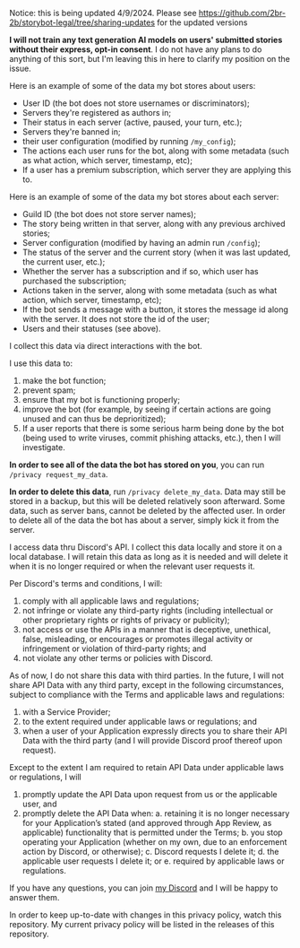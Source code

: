 Notice: this is being updated 4/9/2024. Please see https://github.com/2br-2b/storybot-legal/tree/sharing-updates for the updated versions

**I will not train any text generation AI models on users' submitted stories without their express, opt-in consent**. I do not have any plans to do anything of this sort, but I'm leaving this in here to clarify my position on the issue.

Here is an example of some of the data my bot stores about users:
- User ID (the bot does not store usernames or discriminators);
- Servers they're registered as authors in;
- Their status in each server (active, paused, your turn, etc.);
- Servers they're banned in;
- their user configuration (modified by running `/my_config`);
- The actions each user runs for the bot, along with some metadata (such as what action, which server, timestamp, etc);
- If a user has a premium subscription, which server they are applying this to.

Here is an example of some of the data my bot stores about each server:
- Guild ID (the bot does not store server names);
- The story being written in that server, along with any previous archived stories;
- Server configuration (modified by having an admin run `/config`);
- The status of the server and the current story (when it was last updated, the current user, etc.);
- Whether the server has a subscription and if so, which user has purchased the subscription;
- Actions taken in the server, along with some metadata (such as what action, which server, timestamp, etc);
- If the bot sends a message with a button, it stores the message id along with the server. It does not store the id of the user;
- Users and their statuses (see above).

I collect this data via direct interactions with the bot.

I use this data to:
1. make the bot function;
2. prevent spam;
3. ensure that my bot is functioning properly;
4. improve the bot (for example, by seeing if certain actions are going unused and can thus be deprioritized);
5. If a user reports that there is some serious harm being done by the bot (being used to write viruses, commit phishing attacks, etc.), then I will investigate.

**In order to see all of the data the bot has stored on you**, you can run `/privacy request_my_data`.

**In order to delete this data**, run `/privacy delete_my_data`. Data may still be stored in a backup, but this will be deleted relatively soon afterward. Some data, such as server bans, cannot be deleted by the affected user. In order to delete all of the data the bot has about a server, simply kick it from the server.

I access data thru Discord's API. I collect this data locally and store it on a local database. I will retain this data as long as it is needed and will delete it when it is no longer required or when the relevant user requests it.

Per Discord's terms and conditions, I will:
1. comply with all applicable laws and regulations;
2. not infringe or violate any third-party rights (including intellectual or other proprietary rights or rights of privacy or publicity);
3. not access or use the APIs in a manner that is deceptive, unethical, false, misleading, or encourages or promotes illegal activity or infringement or violation of third-party rights; and 
4. not violate any other terms or policies with Discord.

As of now, I do not share this data with third parties. In the future, I will not share API Data with any third party, except in the following circumstances, subject to compliance with the Terms and applicable laws and regulations:
1. with a Service Provider;
2. to the extent required under applicable laws or regulations; and 
3. when a user of your Application expressly directs you to share their API Data with the third party (and I will provide Discord proof thereof upon request).

Except to the extent I am required to retain API Data under applicable laws or regulations, I will
1. promptly update the API Data upon request from us or the applicable user, and
2. promptly delete the API Data when:
  a. retaining it is no longer necessary for your Application’s stated (and approved through App Review, as applicable) functionality that is permitted under the Terms;
  b. you stop operating your Application (whether on my own, due to an enforcement action by Discord, or otherwise);
  c. Discord requests I delete it;
  d. the applicable user requests I delete it; or
  e. required by applicable laws or regulations.

If you have any questions, you can join [my Discord](https://discord.gg/a28VUkyrxp) and I will be happy to answer them.

In order to keep up-to-date with changes in this privacy policy, watch this repository. My current privacy policy will be listed in the releases of this repository.
